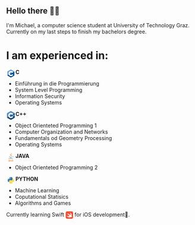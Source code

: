 ## Hello there 🙋‍♂️

I'm Michael, a computer science student at University of Technology Graz.  
Currently on my last steps to finish my bachelors degree. 

# I am  experienced in: 

**C** <img align="left" alt="Python" height="25" src="https://github.com/github/explore/blob/748fe455e55b63d8cdc9f24b3503677deb33c79e/topics/c/c.png" />  
  - Einführung in die Programmierung
  - System Level Programming
  - Information Security
  - Operating Systems


**C++** <img align="left" alt="Python" height="25" src="https://github.com/github/explore/blob/748fe455e55b63d8cdc9f24b3503677deb33c79e/topics/cpp/cpp.png" />
  - Object Orienteted Programming 1
  - Computer Organization and Networks
  - Fundamentals od Geometry Processing
  - Operating Systems 

**JAVA** <img align="left" alt="Java" height="25" src="https://github.com/github/explore/blob/748fe455e55b63d8cdc9f24b3503677deb33c79e/topics/java/java.png" />
  - Object Orienteted Programming 2 

**PYTHON** <img align="left" alt="Python" height="25" src="https://github.com/github/explore/blob/748fe455e55b63d8cdc9f24b3503677deb33c79e/topics/python/python.png" />
  - Machine Learning
  - Coputational Statisics
  - Algorithms and Games 

Currently learning Swift <img align="center" alt="Python" height="20" src="https://github.com/github/explore/blob/748fe455e55b63d8cdc9f24b3503677deb33c79e/topics/swift/swift.png" /> for iOS development📱. 

